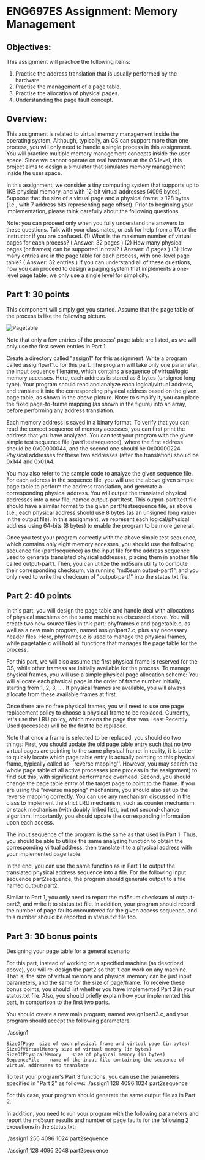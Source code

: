 # ENG697ES Assignment: Memory Management

## Objectives:

This assignment will practice the following items:
1. Practise the address translation that is usually performed by the hardware.
2. Practise the management of a page table.
3. Practise the allocation of physical pages.
4. Understanding the page fault concept.


## Overview:
This assignment is related to virtual memory management inside the operating system. Although, typically, an OS can support more than one process, you will only need to handle a single process in this assignment. You will practice multiple memory management concepts inside the user space. Since we cannot operate on real hardware at the OS level, this project aims to design a simulator that simulates memory management inside the user space.

In this assignment, we consider a tiny computing system that supports up to 1KB physical memory, and with 12-bit virtual addresses (4096 bytes). Suppose that the size of a virtual page and a physical frame is 128 bytes (i.e., with 7 address bits representing page offset). Prior to beginning your implementation, please think carefully about the following questions.

Note: you can proceed only when you fully understand the answers to these questions. Talk with your classmates, or ask for help from a TA or the instructor if you are confused.
(1) What is the maximum number of virtual pages for each process?	( Answer: 32 pages )
(2) How many physical pages (or frames) can be supported in total?	( Answer: 8 pages )
(3) How many entries are in the page table for each process, with one-level page table?	( Answer: 32 entries )
If you can understand all of these questions, now you can proceed to design a paging system that implements a one-level page table; we only use a single level for simplicity.

## Part 1: 30 points
This component will simply get you started. Assume that the page table of the process is like the following picture.

![Pagetable](https://people.umass.edu/tongping/teaching/ce697/assignment1/pagetable.jpg)

Note that only a few entries of the process' page table are listed, as we will only use the first seven entries in Part 1.

Create a directory called "assign1" for this assignment. Write a program called assign1part1.c for this part. The program will take only one parameter, the input sequence filename, which contains a sequence of virtual/logic memory accesses. Here, each address is stored as 8 bytes (unsigned long type). Your program should read and analyze each logical/virtual address, and translate it into the corresponding physical address based on the given page table, as shown in the above picture. Note: to simplify it, you can place the fixed page-to-frame mapping (as shown in the figure) into an array, before performing any address translation.

Each memory address is saved in a binary format. To verify that you can read the correct sequence of memory accesses, you can first print the address that you have analyzed. You can test your program with the given simple test sequence file (part1testsequence), where the first address should be 0x00000044, and the second one should be 0x00000224. Physical addresses for these two addresses (after the translation) should be 0x144 and 0x01A4.

You may also refer to the sample code to analyze the given sequence file. For each address in the sequence file, you will use the above given simple page table to perform the address translation, and generate a corresponding physical address. You will output the translated physical addresses into a new file, named output-part1test. This output-part1test file should have a similar format to the given part1testsequence file, as above (i.e., each physical address should use 8 bytes (as an unsigned long value) in the output file). In this assignment, we represent each logical/physical address using 64-bits (8 bytes) to enable the program to be more general.

Once you test your program correctly with the above simple test sequence, which contains only eight memory accesses, you should use the following sequence file (part1sequence) as the input file for the address sequence used to generate translated physical addresses, placing them in another file called output-part1. Then, you can utilize the md5sum utility to compute their corresponding checksum, via running "md5sum output-part1", and you only need to write the checksum of "output-part1" into the status.txt file.



## Part 2: 40 points
In this part, you will design the page table and handle deal with allocations of physical machiens on the same machine as discussed above. You will create two new source files in this part: phyframes.c and pagetable.c, as well as a new main program, named assign1part2.c, plus any necessary header files. Here, phyframes.c is used to manage the physical frames, while pagetable.c will hold all functions that manages the page table for the process.

For this part, we will also assume the first physical frame is reserved for the OS, while other framess are initially available for the process. To manage physical frames, you will use a simple physical page allocation scheme:
You will allocate each physical page in the order of frame number initially, starting from 1, 2, 3, .... If physical frames are available, you will always allocate from these available frames at first.

Once there are no free physical frames, you will need to use one page replacement policy to choose a physical frame to be replaced. Currently, let's use the LRU policy, which means the page that was Least Recently Used (accessed) will be the first to be replaced.



Note that once a frame is selected to be replaced, you should do two things:
First, you should update the old page table entry such that no two virtual pages are pointing to the same physical frame. In reality, it is better to quickly locate which page table entry is actually pointing to this physical frame, typically called as ``reverse mapping''. However, you may search the whole page table of all active processes (one process in the assignment) to find out this, with significant performance overhead.
Second, you should change the page table entry of the target page to point to the frame. If you are using the "reverse mapping" mechanism, you should also set up the reverse mapping correctly.
You can use any mechanism discussed in the class to implement the strict LRU mechanism, such as counter mechanism or stack mechanism (with doubly linked list), but not second-chance algorithm. Importantly, you should update the corresponding information upon each access.

The input sequence of the program is the same as that used in Part 1. Thus, you should be able to utilize the same analyzing function to obtain the corresponding virtual address, then translate it to a physical address with your implemented page table.

In the end, you can use the same function as in Part 1 to output the translated physical address sequence into a file. For the following input sequence part2sequence, the program should generate output to a file named output-part2.

Similar to Part 1, you only need to report the md5sum checksum of output-part2, and write it to status.txt file. In addition, your program should record the number of page faults encountered for the given access sequence, and this number should be reported in status.txt file too.

## Part 3: 30 bonus points
Designing your page table for a general scenario

For this part, instead of working on a specified machine (as described above), you will re-design the part2 so that it can work on any machine. That is, the size of virtual memory and physical memory can be just input parameters, and the same for the size of page/frame. To receive these bonus points, you should list whether you have implemented Part 3 in your status.txt file. Also, you should briefly explain how your implemented this part, in comparison to the first two parts.

You should create a new main program, named assign1part3.c, and your program should accept the following parameters:

./assign1 <SizeOfPage> <SizeOfVirtualMemory> <SizeOfPhysicalMemory> <SequenceFile>

 	SizeOfPage	size of each physical frame and virtual page (in bytes)
 	SizeOfVirtualMemory	size of virtual memory (in bytes)
 	SizeOfPhysicalMemory	size of physical memory (in bytes)
 	SequenceFile	name of the input file containing the sequence of virtual addresses to translate


To test your program's Part 3 functions, you can use the parameters specified in "Part 2" as follows:
./assign1 128 4096 1024 part2sequence

For this case, your program should generate the same output file as in Part 2.

In addition, you need to run your program with the following parameters and report the md5sum results and number of page faults for the following 2 executions in the status.txt:

./assign1 256 4096 1024 part2sequence

./assign1 128 4096 2048 part2sequence
